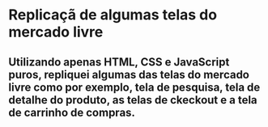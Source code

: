 # Replicaçã de algumas telas do mercado livre

## Utilizando apenas HTML, CSS e JavaScript puros, repliquei algumas das telas do mercado livre como por exemplo, tela de pesquisa, tela de detalhe do produto, as telas de ckeckout e a tela de carrinho de compras.
